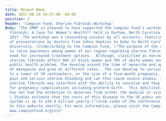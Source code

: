 ```yaml
---
title: Recent News
date: 2017-06-29 14:57:00 -04:00
position: 2
Header: 'Campion Fund: Uterine Fibroids Workshop'
Body: "The IMRF is pleased to have supported the Campion Fund's workshop,  **Uterine
  Fibroids: A Case for Women’s Health** held in Durham, North Carolina, on March 11,
  2017. The workshop was a resounding success by all accounts, featuring a number
  of presentations by doctors from Johns Hopkins to Duke to North Caroline Central
  University. \n\nAccording to the Campion Fund, \"The purpose of the meeting was
  to raise awareness among women of our region regarding uterine fibroids and to the
  need for increased treatment options.  Although, classified as non-malignant tumors,
  uterine fibroids affect 80% of black women and 70% of white women and are a serious
  public health problem. The develop around the time of menarche and appear to regress
  at menopause and grow at different rates.  The can develop to various sizes, sometime
  to a tumor of 20 centimeters, or the size of a five-month pregnancy. They cause
  pain and serious uterine bleeding and can thus cause severe anemia. In addition,
  uterine fibroids may interfere with the ability to conceive and they are responsible
  for pregnancy complications including preterm birth.  This debilitating disease
  has not had the attention it deserves from either the medical or scientific communities.
  \ Studies estimate that the costs of this disease to the US pubic and health care
  system is up to $34.4 billion yearly.\"\n\nA video of the conference will be posted
  to this website shortly. For more information, please visit the Campion Fund's website:
  www.campionfund.org\n\n"
---
```


